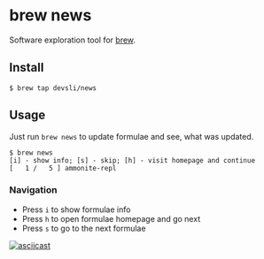 # brew news

Software exploration tool for [brew](https://github.com/Homebrew/brew/).

## Install

```
$ brew tap devsli/news
```

## Usage

Just run `brew news` to update formulae and see, what was updated.

```
$ brew news
[i] - show info; [s] - skip; [h] - visit homepage and continue
[   1 /   5 ] ammonite-repl
```

### Navigation

* Press `i` to show formulae info
* Press `h` to open formulae homepage and go next
* Press `s` to go to the next formulae

[![asciicast](https://asciinema.org/a/1dj119vinorgrbjuxsmvx4nfb.png)](https://asciinema.org/a/1dj119vinorgrbjuxsmvx4nfb)
